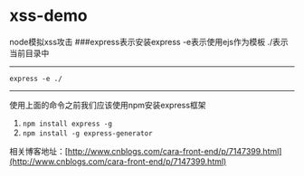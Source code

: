 # xss-demo
node模拟xss攻击
###express表示安装express -e表示使用ejs作为模板 ./表示当前目录中
***
`express -e ./`
***
使用上面的命令之前我们应该使用npm安装express框架

1. `npm install express -g`
2. `npm install -g express-generator`

相关博客地址：[http://www.cnblogs.com/cara-front-end/p/7147399.html](http://www.cnblogs.com/cara-front-end/p/7147399.html)
